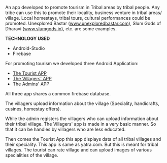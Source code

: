 An app developed to promote tourism in Tribal areas by tribal people. Any tribe can use this to promote their locality, business venture in tribal areas/ village. Local homestays, tribal tours, cultural performances could be promoted. Unexplored Bastar (www.unexploredbastar.com), Slum Gods of Dharavi (www.slumgods.in), etc. are some examples.

**TECHNOLOGY USED**

* Android-Studio
* Firebase

For promoting tourism we developed three Android Application:

* [The Tourist APP](https://github.com/mahimamandhana0503/TribalTourism/tree/master/VillageExpandedView)
* [The Villagers' APP](https://github.com/mahimamandhana0503/TribalVillagers)
* The Admins' APP

All three app shares a common firebase database.

The villagers upload information about the village (Speciality, handicrafts, cusines, homestay offers).

While the admin registers the villagers who can upload information about their tribal village. The Villagers' app is made in a very basic manner. So that it can be handles by villagers who are less educated.

Then comes the Tourist App this app displays data of all tribal villages and their speciality. This app is same as yatra.com. But this is meant for tribal villages. The tourist can rate village and can upload images of various specialities of the village.
